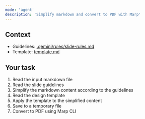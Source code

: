 ```yaml
---
mode: 'agent'
description: 'Simplify markdown and convert to PDF with Marp'
---
```


## Context
- Guidelines: [.gemini/rules/slide-rules.md](.gemini/rules/slide-rules.md)
- Template: [template.md](template.md)

## Your task

1. Read the input markdown file
2. Read the slide guidelines
3. Simplify the markdown content according to the guidelines
4. Read the design template
5. Apply the template to the simplified content
6. Save to a temporary file
7. Convert to PDF using Marp CLI